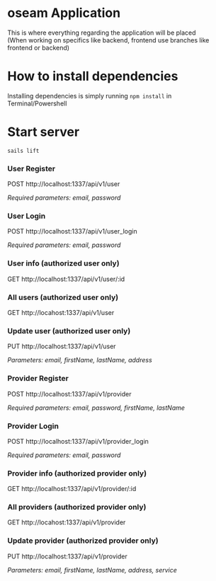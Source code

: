 # oseam Application
This is where everything regarding the application will be placed <br />
(When working on specifics like backend, frontend use branches like frontend or backend)

# How to install dependencies
Installing dependencies is simply running ```npm install``` in Terminal/Powershell

# Start server
```
sails lift
```

### User Register
POST http://localhost:1337/api/v1/user

*Required parameters: email, password*

### User Login
POST http://localhost:1337/api/v1/user_login

*Required parameters: email, password*

### User info (authorized user only)
GET http://localhost:1337/api/v1/user/:id

### All users (authorized user only)
GET http://locahost:1337/api/v1/user

### Update user (authorized user only)
PUT http://localhost:1337/api/v1/user

*Parameters: email, firstName, lastName, address*

### Provider Register
POST http://localhost:1337/api/v1/provider

*Required parameters: email, password, firstName, lastName*

### Provider Login
POST http://localhost:1337/api/v1/provider_login

*Required parameters: email, password*

### Provider info (authorized provider only)
GET http://localhost:1337/api/v1/provider/:id

### All providers (authorized provider only)
GET http://locahost:1337/api/v1/provider

### Update provider (authorized provider only)
PUT http://localhost:1337/api/v1/provider

*Parameters: email, firstName, lastName, address, service*
